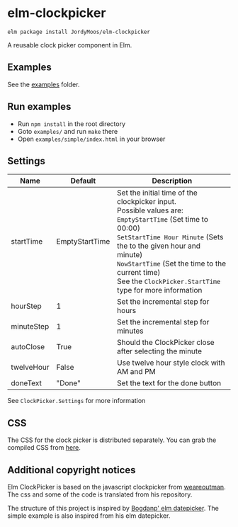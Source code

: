 # elm-clockpicker

``` shell
elm package install JordyMoos/elm-clockpicker
```

A reusable clock picker component in Elm.


## Examples

See the [examples][examples] folder.

[examples]: https://github.com/JordyMoos/elm-clockpicker/tree/master/examples


## Run examples

- Run `npm install` in the root directory
- Goto `examples/` and run `make` there
- Open `examples/simple/index.html` in your browser


## Settings

| Name | Default | Description |
| ---- | ------- | ----------- |
| startTime | EmptyStartTime | Set the initial time of the clockpicker input.<br>Possible values are:<br>`EmptyStartTime` (Set time to 00:00)<br>`SetStartTime Hour Minute` (Sets the to the given hour and minute)<br>`NowStartTime` (Set the time to the current time)<br>See the `ClockPicker.StartTime` type for more information |
| hourStep | 1 | Set the incremental step for hours |
| minuteStep | 1 | Set the incremental step for minutes |
| autoClose | True | Should the ClockPicker close after selecting the minute |
| twelveHour | False | Use twelve hour style clock with AM and PM |
| doneText | "Done" | Set the text for the done button |

See `ClockPicker.Settings` for more information


## CSS

The CSS for the clock picker is distributed separately.  You can grab
the compiled CSS from [here][compiled].

[compiled]: https://github.com/JordyMoos/elm-clockpicker/blob/master/css/elm-clockpicker.css


## Additional copyright notices

Elm ClockPicker is based on the javascript clockpicker from  [weareoutman][weareoutman].
The css and some of the code is translated from his repository.

The structure of this project is inspired by [Bogdanp' elm datepicker][Bogdanp].
The simple example is also inspired from his elm datepicker.

[weareoutman]: https://github.com/weareoutman/clockpicker
[Bogdanp]: https://github.com/Bogdanp/elm-datepicker
